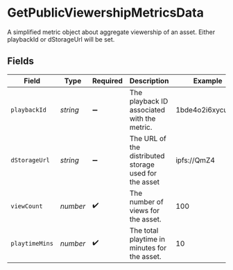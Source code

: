 # GetPublicViewershipMetricsData

A simplified metric object about aggregate viewership of an
asset. Either playbackId or dStorageUrl will be set.



## Fields

| Field                                                 | Type                                                  | Required                                              | Description                                           | Example                                               |
| ----------------------------------------------------- | ----------------------------------------------------- | ----------------------------------------------------- | ----------------------------------------------------- | ----------------------------------------------------- |
| `playbackId`                                          | *string*                                              | :heavy_minus_sign:                                    | The playback ID associated with the metric.           | 1bde4o2i6xycudoy                                      |
| `dStorageUrl`                                         | *string*                                              | :heavy_minus_sign:                                    | The URL of the distributed storage used for the asset | ipfs://QmZ4                                           |
| `viewCount`                                           | *number*                                              | :heavy_check_mark:                                    | The number of views for the asset.                    | 100                                                   |
| `playtimeMins`                                        | *number*                                              | :heavy_check_mark:                                    | The total playtime in minutes for the asset.          | 10                                                    |
